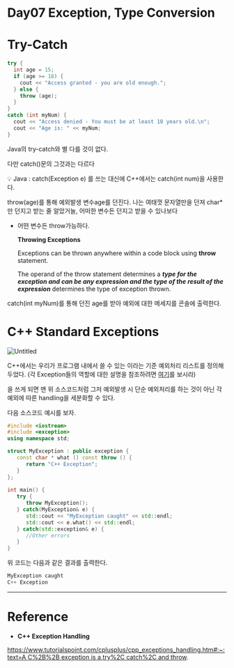 # Day07 Exception, Type Conversion

# Try-Catch

```cpp
try {
  int age = 15;
  if (age >= 18) {
    cout << "Access granted - you are old enough.";
  } else {
    throw (age);
  }
}
catch (int myNum) {
  cout << "Access denied - You must be at least 18 years old.\n";
  cout << "Age is: " << myNum;
}
```

Java의 try-catch와 별 다를 것이 없다.

다만 catch()문의 그것과는 다르다

<aside>
💡 Java : catch(Exception e) 를 쓰는 대신에 C++에서는 catch(int num)을 사용한다.

</aside>

throw(age)를 통해 예외발생 변수age를 던진다. 나는 여태껏 문자열만을 던져 char*만 던지고 받는 줄 알았거늘, 어떠한 변수든 던지고 받을 수 있나보다

- 어떤 변수든 throw가능하다.
    
    **Throwing Exceptions**
    
    Exceptions can be thrown anywhere within a code block using **throw** statement. 
    
    The operand of the throw statement determines a ***type for the exception and can be any expression and the type of the result of the expression*** determines the type of exception thrown.
    

catch(int myNum)를 통해 던진 age를 받아 예외에 대한 메세지를 콘솔에 출력한다.

# **C++ Standard Exceptions**

![Untitled](Day07%20Exception,%20Type%20Conversion%205d5caeca39ef40e3bbd8ada15610e26c/Untitled.png)

C++에서는 우리가 프로그램 내에서 쓸 수 있는 <excpetion>이라는 기준 예외처리 리스트를 정의해두었다. (각 Exception들의 역할에 대한 설명을 참조하려면 [여기](https://www.tutorialspoint.com/cplusplus/cpp_exceptions_handling.htm#:~:text=A%20C%2B%2B%20exception%20is%20a,try%2C%20catch%2C%20and%20throw.)를 보시라)

<exception>을 쓰게 되면 맨 위 소스코드처럼 그저 예외발생 시 단순 예외처리를 하는 것이 아닌 각 예외에 따른 handling을 세분화할 수 있다.

다음 소스코드 예시를 보자.

```cpp
#include <iostream>
#include <exception>
using namespace std;

struct MyException : public exception {
   const char * what () const throw () {
      return "C++ Exception";
   }
};
 
int main() {
   try {
      throw MyException();
   } catch(MyException& e) {
      std::cout << "MyException caught" << std::endl;
      std::cout << e.what() << std::endl;
   } catch(std::exception& e) {
      //Other errors
   }
}
```

위 코드는 다음과 같은 결과를 출력한다.

```cpp
MyException caught
C++ Exception
```

---

# Reference

- **C++ Exception Handling**

[https://www.tutorialspoint.com/cplusplus/cpp_exceptions_handling.htm#:~:text=A C%2B%2B exception is a,try%2C catch%2C and throw](https://www.tutorialspoint.com/cplusplus/cpp_exceptions_handling.htm#:~:text=A%20C%2B%2B%20exception%20is%20a,try%2C%20catch%2C%20and%20throw).